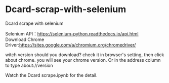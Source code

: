 # Dcard-scrap-with-selenium
Dcard scrape with selenium

Selenium API：https://selenium-python.readthedocs.io/api.html    
Download Chrome Driver:https://sites.google.com/a/chromium.org/chromedriver/

witch version should you download? check it in browser's setting, then click about chrome. you will see your chrome version. Or in the address column to type about://version

Watch the Dcard scrape.ipynb for the detail.
